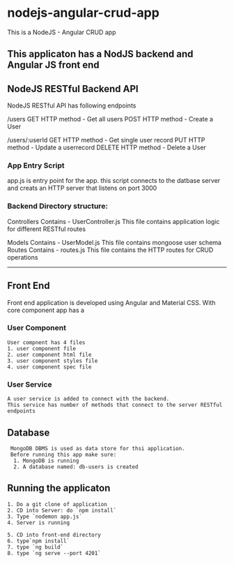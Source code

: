 # nodejs-angular-crud-app
This is a NodeJS - Angular CRUD app

## This applicaton has a NodJS backend and Angular JS front end

## NodeJS RESTful Backend API

NodeJS RESTful API has following endpoints
  
  /users
    GET HTTP method - Get all users
    POST HTTP method - Create a User
    
 /users/:userId
  GET HTTP method - Get single user record
  PUT HTTP method - Update a userrecord
  DELETE HTTP method - Delete a User
 
 ### App Entry Script
  app.js is entry point for the app. this script connects to the datbase server and creats an HTTP server that listens on port 3000
  
 ### Backend Directory structure:
  Controllers
    Contains - UserController.js
    This file contains application logic for different RESTful routes
  
  Models
    Contains - UserModel.js
      This file contains mongoose user schema
  Routes 
    Contains - routes.js
    This file contains the HTTP routes for CRUD operations
  
  --------------------------------------------------------
  
  ## Front End
  
  Front end application is developed using Angular and Material CSS. With core component app has a 
  
  ### User Component
    User compnent has 4 files
    1. user component file
    2. user component html file
    3. user component styles file
    4. user component spec file
    
   ### User Service
    A user service is added to connect with the backend.
    This service has number of methods that connect to the server RESTful endpoints
      
  
  ## Database
     MongoDB DBMS is used as data store for thsi application.
     Before running this app make sure:
      1. MongoDB is running
      2. A database named: db-users is created
      
   ## Running the applicaton
   
    1. Do a git clone of application
    2. CD into Server: do `npm install`
    3. Type `nodemon app.js`
    4. Server is running
    
    5. CD into front-end directory
    6. type`npm install`
    7. type `ng build`
    8. type `ng serve --port 4201`
        
    
      
  
  
